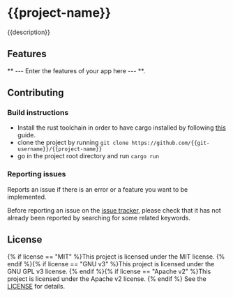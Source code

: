 # {{project-name}}
{{description}}

## Features
** --- Enter the features of your app here --- **.

## Contributing

### Build instructions

* Install the rust toolchain in order to have cargo installed by following
  [this](https://www.rust-lang.org/tools/install) guide.
* clone the project by running `git clone https://github.com/{{git-username}}/{{project-name}}`
* go in the project root directory and run `cargo run`

### Reporting issues

Reports an issue if there is an error or a feature you want to be implemented.

Before reporting an issue on the
[issue tracker](https://github.com/{{git-username}}/{{project-name}}/issues),
please check that it has not already been reported by searching for some related
keywords.

## License
{% if license == "MIT" %}This project is licensed under the MIT license.
{% endif %}{% if license == "GNU v3" %}This project is licensed under the GNU GPL v3 license.
{% endif %}{% if license == "Apache v2" %}This project is licensed under the Apache v2 license.
{% endif %}
See the [LICENSE](LICENSE) for details.